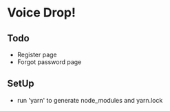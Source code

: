 # Voice Drop!
## Todo
* Register page
* Forgot password page
## SetUp
* run 'yarn' to generate node_modules and yarn.lock
